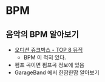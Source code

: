 # BPM

## 음악의 BPM 알아보기
* [오디션 쥬크박스 - TOP 8 뮤직](http://audition.hangame.com/Studio/Jukebox)
  * BPM 이 적혀 있다.
* 펌프 곡이면 펌프곡 정보에 있음
* GarageBand 에서 한땀한땀 알아보기